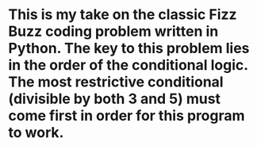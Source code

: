 # This is my take on the classic Fizz Buzz coding problem written in Python. The key to this problem lies in the order of the conditional logic. The most restrictive conditional (divisible by both 3 and 5) must come first in order for this program to work. 
